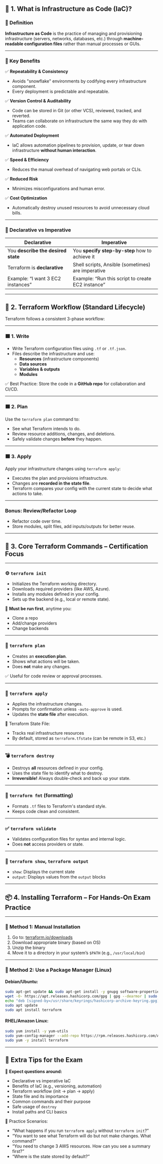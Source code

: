 ## 🧱 1. What is Infrastructure as Code (IaC)?

### 🔹 Definition
**Infrastructure as Code** is the practice of managing and provisioning infrastructure (servers, networks, databases, etc.) through **machine-readable configuration files** rather than manual processes or GUIs.

---

### 🔹 Key Benefits

✅ **Repeatability & Consistency**
- Avoids "snowflake" environments by codifying every infrastructure component.
- Every deployment is predictable and repeatable.

✅ **Version Control & Auditability**
- Code can be stored in Git (or other VCS), reviewed, tracked, and reverted.
- Teams can collaborate on infrastructure the same way they do with application code.

✅ **Automated Deployment**
- IaC allows automation pipelines to provision, update, or tear down infrastructure **without human interaction**.

✅ **Speed & Efficiency**
- Reduces the manual overhead of navigating web portals or CLIs.

✅ **Reduced Risk**
- Minimizes misconfigurations and human error.

✅ **Cost Optimization**
- Automatically destroy unused resources to avoid unnecessary cloud bills.

---

### 🔹 Declarative vs Imperative

| Declarative                        | Imperative                          |
|-----------------------------------|-------------------------------------|
| You **describe the desired state**| You **specify step-by-step** how to achieve it |
| Terraform is **declarative**      | Shell scripts, Ansible (sometimes) are imperative |
| Example: “I want 3 EC2 instances” | Example: “Run this script to create EC2 instance” |

---

## 🧩 2. Terraform Workflow (Standard Lifecycle)

Terraform follows a consistent 3-phase workflow:

---

### 🟪 1. **Write**

- Write Terraform configuration files using `.tf` or `.tf.json`.
- Files describe the infrastructure and use:
  - **Resources** (infrastructure components)
  - **Data sources**
  - **Variables & outputs**
  - **Modules**

✅ Best Practice: Store the code in a **GitHub repo** for collaboration and CI/CD.

---

### 🟪 2. **Plan**

Use the `terraform plan` command to:
- See what Terraform intends to do.
- Review resource additions, changes, and deletions.
- Safely validate changes **before** they happen.

---

### 🟪 3. **Apply**

Apply your infrastructure changes using `terraform apply`:
- Executes the plan and provisions infrastructure.
- Changes are **recorded in the state file**.
- Terraform compares your config with the current state to decide what actions to take.

---

### Bonus: **Review/Refactor Loop**
- Refactor code over time.
- Store modules, split files, add inputs/outputs for better reuse.

---

## 🔧 3. Core Terraform Commands – Certification Focus

---

### ⚙️ `terraform init`

- Initializes the Terraform working directory.
- Downloads required providers (like AWS, Azure).
- Installs any modules defined in your config.
- Sets up the backend (e.g., local or remote state).

📌 **Must be run first**, anytime you:
- Clone a repo
- Add/change providers
- Change backends

---

### 🧐 `terraform plan`

- Creates an **execution plan**.
- Shows what actions will be taken.
- Does **not** make any changes.

✅ Useful for code review or approval processes.

---

### 🚀 `terraform apply`

- Applies the infrastructure changes.
- Prompts for confirmation unless `-auto-approve` is used.
- Updates the **state file** after execution.

📁 Terraform State File:
- Tracks real infrastructure resources
- By default, stored as `terraform.tfstate` (can be remote in S3, etc.)

---

### 💣 `terraform destroy`

- Destroys **all** resources defined in your config.
- Uses the state file to identify what to destroy.
- **Irreversible!** Always double-check and back up your state.

---

### 🧼 `terraform fmt` (formatting)

- Formats `.tf` files to Terraform's standard style.
- Keeps code clean and consistent.

---

### ✅ `terraform validate`

- Validates configuration files for syntax and internal logic.
- Does **not** access providers or state.

---

### 🧠 `terraform show`, `terraform output`

- `show`: Displays the current state
- `output`: Displays values from the `output` blocks

---

## 📦 4. Installing Terraform – For Hands-On Exam Practice

---

### 🔹 Method 1: Manual Installation

1. Go to: [terraform.io/downloads](https://terraform.io/downloads)
2. Download appropriate binary (based on OS)
3. Unzip the binary
4. Move it to a directory in your system’s `$PATH` (e.g., `/usr/local/bin`)

---

### 🔹 Method 2: Use a Package Manager (Linux)

#### Debian/Ubuntu:
```bash
sudo apt-get update && sudo apt-get install -y gnupg software-properties-common
wget -O- https://apt.releases.hashicorp.com/gpg | gpg --dearmor | sudo tee /usr/share/keyrings/hashicorp-archive-keyring.gpg
echo "deb [signed-by=/usr/share/keyrings/hashicorp-archive-keyring.gpg] https://apt.releases.hashicorp.com $(lsb_release -cs) main" | sudo tee /etc/apt/sources.list.d/hashicorp.list
sudo apt update
sudo apt install terraform
```

#### RHEL/Amazon Linux:
```bash
sudo yum install -y yum-utils
sudo yum-config-manager --add-repo https://rpm.releases.hashicorp.com/AmazonLinux/hashicorp.repo
sudo yum -y install terraform
```

---

## 📘 Extra Tips for the Exam

📝 **Expect questions around:**
- Declarative vs imperative IaC
- Benefits of IaC (e.g., versioning, automation)
- Terraform workflow (init → plan → apply)
- State file and its importance
- Common commands and their purpose
- Safe usage of `destroy`
- Install paths and CLI basics

🧪 Practice Scenarios:
- “What happens if you run `terraform apply` without `terraform init`?”
- “You want to see what Terraform will do but not make changes. What command?”
- “You need to change 3 AWS resources. How can you see a summary first?”
- “Where is the state stored by default?”
